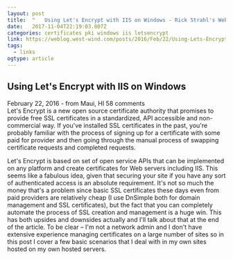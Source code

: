 ```yaml
---
layout: post 
title:  "	Using Let's Encrypt with IIS on Windows - Rick Strahl's Web Log" 
date:   2017-11-04T22:19:03.807Z 
categories: certificates pki windows iis letsencrypt
link: https://weblog.west-wind.com/posts/2016/Feb/22/Using-Lets-Encrypt-with-IIS-on-Windows 
tags:
  - links
ogtype: article 
---
```


## Using Let's Encrypt with IIS on Windows
 February 22, 2016 - from Maui, HI
 58 comments     
Let's Encrypt is a new open source certificate authority that promises to provide free SSL certificates in a standardized, API accessible and non-commercial way. If you've installed SSL certificates in the past, you're probably familiar with the process of signing up for a certificate with some paid for provider and then going through the manual process of swapping certificate requests and completed requests.

Let's Encrypt is based on set of open service APIs that can be implemented on any platform and create certificates for Web servers including IIS. This seems like a fabulous idea, given that securing your site if you have any sort of authenticated access is an absolute requirement. It's not so much the money that's a problem since basic SSL certificates these days even from paid providers are relatively cheap (I use DnSimple both for domain management and SSL certificates), but the fact that you can completely automate the process of SSL creation and management is a huge win. This has both upsides and downsides actually and I'll talk about that at the end of the article. To be clear – I'm not a network admin and I don't have extensive experience managing certificates on a large number of sites so in this post I cover a few basic scenarios that I deal with in my own sites hosted on my own hosted servers.